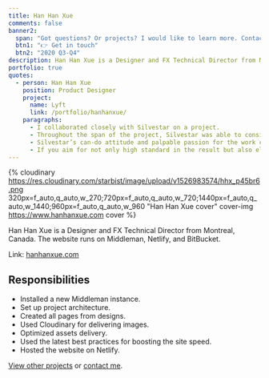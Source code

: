 ```yaml
---
title: Han Han Xue
comments: false
banner2:
  span: "Got questions? Or projects? I would like to learn more. Contact me today!"
  btn1: "👉 Get in touch"
  btn2: "2020 Q3-Q4"
description: Han Han Xue is a Designer and FX Technical Director from Montreal, Canada. The website runs on Middleman, Netlify, and BitBucket.
portfolio: true
quotes:
  - person: Han Han Xue
    position: Product Designer
    project:
      name: Lyft
      link: /portfolio/hanhanxue/
    paragraphs:
      - I collaborated closely with Silvestar on a project.
      - Throughout the span of the project, Silvestar was able to consistently meet if not exceed expectations. He has the impressive ability to not only readily undertake direct requests, but also intuitively distill ambiguous asks in order to execute solves in a self-sufficient manner.
      - Silvestar’s can-do attitude and palpable passion for the work combined with his extended knowledge makes for a highly effective problem solver who always strives to provide the best solutions.
      - If you aim for not only high standard in the result but also elegance in the process, then I would highly recommend considering Silvestar for your project."
---
```


{% cloudinary https://res.cloudinary.com/starbist/image/upload/v1526983574/hhx_p45br6.png 320px=f_auto,q_auto,w_270;720px=f_auto,q_auto,w_720;1440px=f_auto,q_auto,w_1440;960px=f_auto,q_auto,w_960 "Han Han Xue cover" cover-img https://www.hanhanxue.com cover %}

Han Han Xue is a Designer and FX Technical Director from Montreal, Canada. The website runs on Middleman, Netlify, and BitBucket.

Link: [hanhanxue.com](//www.hanhanxue.com)

## Responsibilities

- Installed a new Middleman instance.
- Set up project architecture.
- Created all pages from designs.
- Used Cloudinary for delivering images.
- Optimized assets delivery.
- Used the latest best practices for boosting the site speed.
- Hosted the website on Netlify.

[View other projects](/portfolio/) or [contact me](/contact/).
